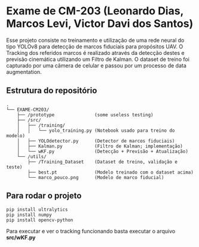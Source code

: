 # Exame de CM-203 (Leonardo Dias, Marcos Levi, Victor Davi dos Santos)

Esse projeto consiste no treinamento e utilização de uma rede neural do tipo YOLOv8 para detecção de marcos fiduciais para propósitos UAV.
O Tracking dos referidos marcos é realizado através da detecção destes e previsão cinemática utilizando um Filtro de Kalman.
O dataset de treino foi capturado por uma câmera de celular e passou por um processo de data augmentation.

## Estrutura do repositório 
```
.
└── EXAME-CM203/  
    ├── /prototype               (some useless testing)
    ├── /src/
    │   ├── /training/
    │   │   └── yolo_training.py (Notebook usado para treino do modelo)
    │   ├── YOLOdetector.py      (Detector de marcos fiduciais)
    │   ├── Kalman.py            (Filtro de Kalman; implementação)
    │   └── wKF.py               (Detecção + Previsão + Atualização)
    └── /utils/
        ├── /Training_Dataset    (Dataset de treino, validação e teste)
        ├── best.pt              (Modelo treinado com o dataset acima)
        └── marco_pouco.png      (Modelo de marco fiducial)
```
## Para rodar o projeto
```
pip install ultralytics
pip install numpy
pip install opencv-python
```

Para executar e ver o tracking funcionando basta executar o arquivo **src/wKF.py**
